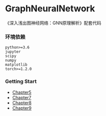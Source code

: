 # GraphNeuralNetwork
《深入浅出图神经网络：GNN原理解析》配套代码

### 环境依赖
```
python>=3.6
jupyter
scipy
numpy
matplotlib
torch>=1.2.0
```

### Getting Start

* [Chapter5](./chapter5)
* [Chapter7](./chapter7)
* [Chapter8](./chapter8)
* [Chapter9](./chapter9)
